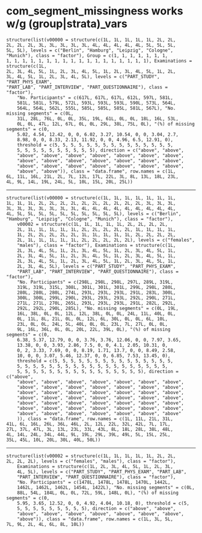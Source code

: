# com_segment_missingness works w/g (group|strata)_vars

    structure(list(v00000 = structure(c(1L, 1L, 1L, 1L, 1L, 2L, 2L, 
    2L, 2L, 2L, 3L, 3L, 3L, 3L, 3L, 4L, 4L, 4L, 4L, 4L, 5L, 5L, 5L, 
    5L, 5L), levels = c("Berlin", "Hamburg", "Leipzig", "Cologne", 
    "Munich"), class = "factor"), Group = c(1, 1, 1, 1, 1, 1, 1, 
    1, 1, 1, 1, 1, 1, 1, 1, 1, 1, 1, 1, 1, 1, 1, 1, 1, 1), Examinations = structure(c(1L, 
    2L, 3L, 4L, 5L, 1L, 2L, 3L, 4L, 5L, 1L, 2L, 3L, 4L, 5L, 1L, 2L, 
    3L, 4L, 5L, 1L, 2L, 3L, 4L, 5L), levels = c("PART_STUDY", "PART_PHYS_EXAM", 
    "PART_LAB", "PART_INTERVIEW", "PART_QUESTIONNAIRE"), class = "factor"), 
        "No. Participants" = c(617L, 617L, 617L, 612L, 597L, 581L, 
        581L, 581L, 579L, 572L, 593L, 593L, 593L, 590L, 573L, 564L, 
        564L, 564L, 562L, 555L, 585L, 585L, 585L, 581L, 567L), "No. missing segments" = c(0L, 
        31L, 28L, 76L, 0L, 0L, 35L, 19L, 61L, 0L, 0L, 18L, 16L, 53L, 
        0L, 0L, 47L, 12L, 67L, 0L, 0L, 29L, 38L, 75L, 0L), "(%) of missing segments" = c(0, 
        5.02, 4.54, 12.42, 0, 0, 6.02, 3.27, 10.54, 0, 0, 3.04, 2.7, 
        8.98, 0, 0, 8.33, 2.13, 11.92, 0, 0, 4.96, 6.5, 12.91, 0), 
        threshold = c(5, 5, 5, 5, 5, 5, 5, 5, 5, 5, 5, 5, 5, 5, 5, 
        5, 5, 5, 5, 5, 5, 5, 5, 5, 5), direction = c("above", "above", 
        "above", "above", "above", "above", "above", "above", "above", 
        "above", "above", "above", "above", "above", "above", "above", 
        "above", "above", "above", "above", "above", "above", "above", 
        "above", "above")), class = "data.frame", row.names = c(1L, 
    6L, 11L, 16L, 21L, 2L, 7L, 12L, 17L, 22L, 3L, 8L, 13L, 18L, 23L, 
    4L, 9L, 14L, 19L, 24L, 5L, 10L, 15L, 20L, 25L))

---

    structure(list(v00000 = structure(c(1L, 1L, 1L, 1L, 1L, 1L, 1L, 
    1L, 1L, 1L, 2L, 2L, 2L, 2L, 2L, 2L, 2L, 2L, 2L, 2L, 3L, 3L, 3L, 
    3L, 3L, 3L, 3L, 3L, 3L, 3L, 4L, 4L, 4L, 4L, 4L, 4L, 4L, 4L, 4L, 
    4L, 5L, 5L, 5L, 5L, 5L, 5L, 5L, 5L, 5L, 5L), levels = c("Berlin", 
    "Hamburg", "Leipzig", "Cologne", "Munich"), class = "factor"), 
        v00002 = structure(c(1L, 1L, 1L, 1L, 1L, 2L, 2L, 2L, 2L, 
        2L, 1L, 1L, 1L, 1L, 1L, 2L, 2L, 2L, 2L, 2L, 1L, 1L, 1L, 1L, 
        1L, 2L, 2L, 2L, 2L, 2L, 1L, 1L, 1L, 1L, 1L, 2L, 2L, 2L, 2L, 
        2L, 1L, 1L, 1L, 1L, 1L, 2L, 2L, 2L, 2L, 2L), levels = c("females", 
        "males"), class = "factor"), Examinations = structure(c(1L, 
        2L, 3L, 4L, 5L, 1L, 2L, 3L, 4L, 5L, 1L, 2L, 3L, 4L, 5L, 1L, 
        2L, 3L, 4L, 5L, 1L, 2L, 3L, 4L, 5L, 1L, 2L, 3L, 4L, 5L, 1L, 
        2L, 3L, 4L, 5L, 1L, 2L, 3L, 4L, 5L, 1L, 2L, 3L, 4L, 5L, 1L, 
        2L, 3L, 4L, 5L), levels = c("PART_STUDY", "PART_PHYS_EXAM", 
        "PART_LAB", "PART_INTERVIEW", "PART_QUESTIONNAIRE"), class = "factor"), 
        "No. Participants" = c(298L, 298L, 298L, 297L, 289L, 319L, 
        319L, 319L, 315L, 308L, 301L, 301L, 301L, 299L, 298L, 280L, 
        280L, 280L, 280L, 274L, 293L, 293L, 293L, 291L, 283L, 300L, 
        300L, 300L, 299L, 290L, 293L, 293L, 293L, 292L, 290L, 271L, 
        271L, 271L, 270L, 265L, 293L, 293L, 293L, 291L, 282L, 292L, 
        292L, 292L, 290L, 285L), "No. missing segments" = c(0L, 19L, 
        16L, 38L, 0L, 0L, 12L, 12L, 38L, 0L, 0L, 24L, 11L, 40L, 0L, 
        0L, 11L, 8L, 21L, 0L, 0L, 12L, 6L, 30L, 0L, 0L, 6L, 10L, 
        23L, 0L, 0L, 24L, 5L, 40L, 0L, 0L, 23L, 7L, 27L, 0L, 0L, 
        9L, 16L, 36L, 0L, 0L, 20L, 22L, 39L, 0L), "(%) of missing segments" = c(0, 
        6.38, 5.37, 12.79, 0, 0, 3.76, 3.76, 12.06, 0, 0, 7.97, 3.65, 
        13.38, 0, 0, 3.93, 2.86, 7.5, 0, 0, 4.1, 2.05, 10.31, 0, 
        0, 2, 3.33, 7.69, 0, 0, 8.19, 1.71, 13.7, 0, 0, 8.49, 2.58, 
        10, 0, 0, 3.07, 5.46, 12.37, 0, 0, 6.85, 7.53, 13.45, 0), 
        threshold = c(5, 5, 5, 5, 5, 5, 5, 5, 5, 5, 5, 5, 5, 5, 5, 
        5, 5, 5, 5, 5, 5, 5, 5, 5, 5, 5, 5, 5, 5, 5, 5, 5, 5, 5, 
        5, 5, 5, 5, 5, 5, 5, 5, 5, 5, 5, 5, 5, 5, 5, 5), direction = c("above", 
        "above", "above", "above", "above", "above", "above", "above", 
        "above", "above", "above", "above", "above", "above", "above", 
        "above", "above", "above", "above", "above", "above", "above", 
        "above", "above", "above", "above", "above", "above", "above", 
        "above", "above", "above", "above", "above", "above", "above", 
        "above", "above", "above", "above", "above", "above", "above", 
        "above", "above", "above", "above", "above", "above", "above"
        )), class = "data.frame", row.names = c(1L, 11L, 21L, 31L, 
    41L, 6L, 16L, 26L, 36L, 46L, 2L, 12L, 22L, 32L, 42L, 7L, 17L, 
    27L, 37L, 47L, 3L, 13L, 23L, 33L, 43L, 8L, 18L, 28L, 38L, 48L, 
    4L, 14L, 24L, 34L, 44L, 9L, 19L, 29L, 39L, 49L, 5L, 15L, 25L, 
    35L, 45L, 10L, 20L, 30L, 40L, 50L))

---

    structure(list(v00002 = structure(c(1L, 1L, 1L, 1L, 1L, 2L, 2L, 
    2L, 2L, 2L), levels = c("females", "males"), class = "factor"), 
        Examinations = structure(c(1L, 2L, 3L, 4L, 5L, 1L, 2L, 3L, 
        4L, 5L), levels = c("PART_STUDY", "PART_PHYS_EXAM", "PART_LAB", 
        "PART_INTERVIEW", "PART_QUESTIONNAIRE"), class = "factor"), 
        "No. Participants" = c(1478L, 1478L, 1478L, 1470L, 1442L, 
        1462L, 1462L, 1462L, 1454L, 1422L), "No. missing segments" = c(0L, 
        88L, 54L, 184L, 0L, 0L, 72L, 59L, 148L, 0L), "(%) of missing segments" = c(0, 
        5.95, 3.65, 12.52, 0, 0, 4.92, 4.04, 10.18, 0), threshold = c(5, 
        5, 5, 5, 5, 5, 5, 5, 5, 5), direction = c("above", "above", 
        "above", "above", "above", "above", "above", "above", "above", 
        "above")), class = "data.frame", row.names = c(1L, 3L, 5L, 
    7L, 9L, 2L, 4L, 6L, 8L, 10L))

